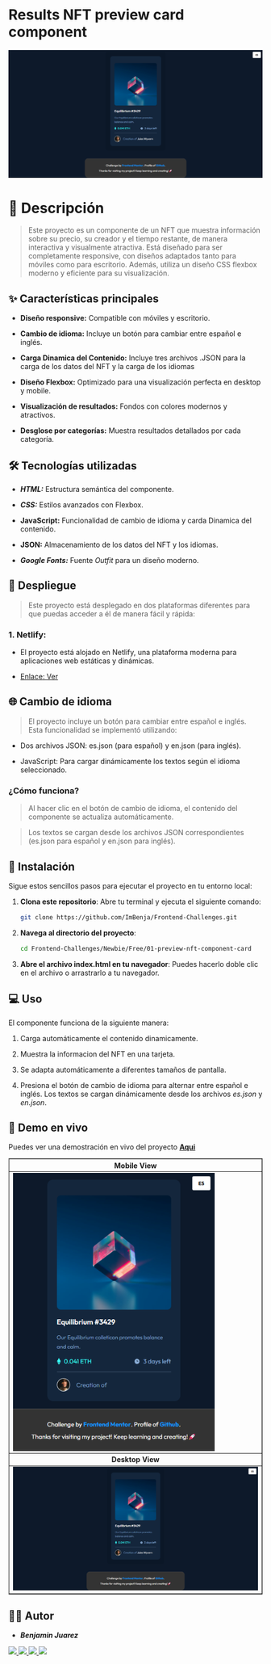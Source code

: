 # Results NFT preview card component

![Design preview for the NFT preview card component coding challenge](./design/results/Desktop-Result.png)

# 📝 Descripción

> Este proyecto es un componente de un NFT que muestra información sobre su precio, su creador y el tiempo restante, de manera interactiva y visualmente atractiva. Está diseñado para ser completamente responsive, con diseños adaptados tanto para móviles como para escritorio. Además, utiliza un diseño CSS flexbox moderno y eficiente para su visualización.

## ✨ Características principales

- **Diseño responsive:** Compatible con móviles y escritorio.

- **Cambio de idioma:** Incluye un botón para cambiar entre español e inglés.

- **Carga Dinamica del Contenido:** Incluye tres archivos .JSON para la carga de los datos del NFT y la carga de los idiomas

- **Diseño Flexbox:** Optimizado para una visualización perfecta en desktop y mobile.

- **Visualización de resultados:** Fondos con colores modernos y atractivos.

- **Desglose por categorías:** Muestra resultados detallados por cada categoría.

## 🛠️ Tecnologías utilizadas

- **_HTML:_** Estructura semántica del componente.

- **_CSS:_** Estilos avanzados con Flexbox.

- **JavaScript:** Funcionalidad de cambio de idioma y carda Dinamica del contenido.

- **JSON:** Almacenamiento de los datos del NFT y los idiomas.

- **_Google Fonts:_** Fuente _Outfit_ para un diseño moderno.

## 🚀 Despliegue

> Este proyecto está desplegado en dos plataformas diferentes para que puedas acceder a él de manera fácil y rápida:

### 1. Netlify:

- El proyecto está alojado en Netlify, una plataforma moderna para aplicaciones web estáticas y dinámicas.

- [Enlace: Ver](https://component-nft-card.netlify.app/)

## 🌐 Cambio de idioma

> El proyecto incluye un botón para cambiar entre español e inglés. Esta funcionalidad se implementó utilizando:

- Dos archivos JSON: es.json (para español) y en.json (para inglés).

- JavaScript: Para cargar dinámicamente los textos según el idioma seleccionado.

### ¿Cómo funciona?

> Al hacer clic en el botón de cambio de idioma, el contenido del componente se actualiza automáticamente.

> Los textos se cargan desde los archivos JSON correspondientes (es.json para español y en.json para inglés).

## 🚀 Instalación

Sigue estos sencillos pasos para ejecutar el proyecto en tu entorno local:

1. **Clona este repositorio**:
   Abre tu terminal y ejecuta el siguiente comando:

   ```bash
   git clone https://github.com/ImBenja/Frontend-Challenges.git

   ```

2. **Navega al directorio del proyecto**:

   ```bash
   cd Frontend-Challenges/Newbie/Free/01-preview-nft-component-card

   ```

3. **Abre el archivo index.html en tu navegador**:
   Puedes hacerlo doble clic en el archivo o arrastrarlo a tu navegador.

## 💻 Uso

El componente funciona de la siguiente manera:

1. Carga automáticamente el contenido dinamicamente.

2. Muestra la informacion del NFT en una tarjeta.

3. Se adapta automáticamente a diferentes tamaños de pantalla.

4. Presiona el botón de cambio de idioma para alternar entre español e inglés. Los textos se cargan dinámicamente desde los archivos _es.json_ y _en.json_.

## 🔗 Demo en vivo

Puedes ver una demostración en vivo del proyecto **<a href="https://component-nft-card.netlify.app/">Aqui</a>**

<table border="1">
  <tr>
    <th>
      Mobile View
    </th>
  </tr>
  <tr>
    <td>
      <img align="center" src="design/results/Mobile-Result.png" width="400px">
    </td>
  </tr>
  <tr>
     <th>
      Desktop View
    </th>
  </tr>
  <tr>
     <td>
      <img src="design/results/Desktop-Result.png" width="1000px">
    </td>
  </tr>
</table>

## 👨‍💻 Autor

- **_Benjamin Juarez_**

<a href= "https://www.instagram.com/benjajuarez1_/?hl=es">
    <img src="https://img.shields.io/badge/Instagram-%23E4405F.svg?style=for-the-badge&logo=Instagram&logoColor=white">
</a>
<a href="https://www.frontendmentor.io/profile/ImBenja">
  <img src="https://img.shields.io/badge/frontend mentor-%23111011.svg?style=for-the-badge&logo=frontendmentor&logoColor=white">
</a>
<a href="https://x.com/benjajuarez_2">
   <img src="https://img.shields.io/badge/X-%23000.svg?style=for-the-badge&logo=X&logoColor=white">
</a>
<a href="https://www.linkedin.com/in/benjam%C3%ADn-ju%C3%A1rez-b712592b8/">
	<img src="https://img.shields.io/badge/linkedin-%230077B5.svg?style=for-the-badge&logo=linkedin&logoColor=white">
</a>

